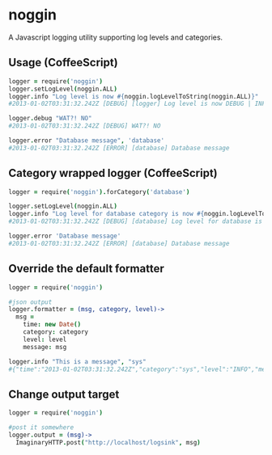 noggin
======

A Javascript logging utility supporting log levels and categories.


## Usage  (CoffeeScript)
```coffeescript
logger = require('noggin')
logger.setLogLevel(noggin.ALL)
logger.info "Log level is now #{noggin.logLevelToString(noggin.ALL)}"
#2013-01-02T03:31:32.242Z [DEBUG] [logger] Log level is now DEBUG | INFO | WARN | ERROR | FATAL

logger.debug "WAT?! NO"
#2013-01-02T03:31:32.242Z [DEBUG] WAT?! NO

logger.error "Database message", 'database'
#2013-01-02T03:31:32.242Z [ERROR] [database] Database message
```

## Category wrapped logger (CoffeeScript)
```coffeescript
logger = require('noggin').forCategory('database')

logger.setLogLevel(noggin.ALL)
logger.info "Log level for database category is now #{noggin.logLevelToString(noggin.ALL)}"
#2013-01-02T03:31:32.242Z [DEBUG] [database] Log level for database is now DEBUG | INFO | WARN | ERROR | FATAL

logger.error 'Database message'
#2013-01-02T03:31:32.242Z [ERROR] [database] Database message

```

## Override the default formatter
```coffeescript
logger = require('noggin')

#json output
logger.formatter = (msg, category, level)->
  msg =
    time: new Date()
    category: category
    level: level
    message: msg

logger.info "This is a message", "sys"
#{"time":"2013-01-02T03:31:32.242Z","category":"sys","level":"INFO","message":"This is a message"}
```

## Change output target
```coffeescript
logger = require('noggin')

#post it somewhere
logger.output = (msg)->
  ImaginaryHTTP.post("http://localhost/logsink", msg)
```
